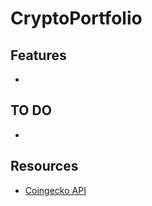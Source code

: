 # CryptoPortfolio

## Features
- 

## TO DO
- 

## Resources
- [Coingecko API](https://www.coingecko.com/api/documentations/v3)
